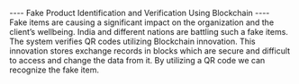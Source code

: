 ---- Fake Product Identification and Verification Using Blockchain ---- <br>
Fake items are causing a significant impact on the organization and the client’s wellbeing. India and different nations are battling such a fake items. The system verifies QR codes utilizing Blockchain innovation. This innovation stores exchange records in blocks which are secure and difficult to access and change the data from it. By utilizing a QR code we can recognize the fake item.

